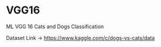 # VGG16
ML VGG 16 Cats and Dogs Classification

Dataset Link -> https://www.kaggle.com/c/dogs-vs-cats/data
